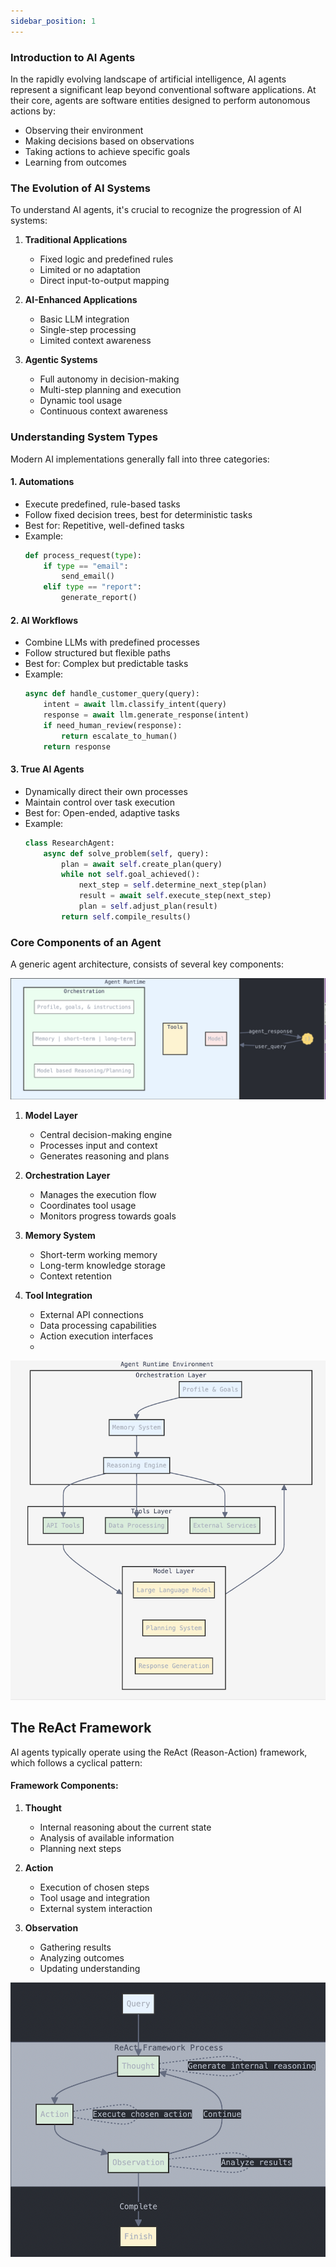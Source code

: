 ```yaml
---
sidebar_position: 1
---
```


### Introduction to AI Agents

In the rapidly evolving landscape of artificial intelligence, AI agents represent a significant leap beyond conventional software applications. At their core, agents are software entities designed to perform autonomous actions by:
- Observing their environment
- Making decisions based on observations
- Taking actions to achieve specific goals
- Learning from outcomes

### The Evolution of AI Systems

To understand AI agents, it's crucial to recognize the progression of AI systems:

1. **Traditional Applications**
   - Fixed logic and predefined rules
   - Limited or no adaptation
   - Direct input-to-output mapping

2. **AI-Enhanced Applications**
   - Basic LLM integration
   - Single-step processing
   - Limited context awareness

3. **Agentic Systems**
   - Full autonomy in decision-making
   - Multi-step planning and execution
   - Dynamic tool usage
   - Continuous context awareness

### Understanding System Types

Modern AI implementations generally fall into three categories:

#### 1. Automations
- Execute predefined, rule-based tasks
- Follow fixed decision trees, best for deterministic tasks
- Best for: Repetitive, well-defined tasks
- Example:
  ```python
  def process_request(type):
      if type == "email":
          send_email()
      elif type == "report":
          generate_report()
  ```

#### 2. AI Workflows
- Combine LLMs with predefined processes
- Follow structured but flexible paths
- Best for: Complex but predictable tasks
- Example:
  ```python
  async def handle_customer_query(query):
      intent = await llm.classify_intent(query)
      response = await llm.generate_response(intent)
      if need_human_review(response):
          return escalate_to_human()
      return response
  ```

#### 3. True AI Agents
- Dynamically direct their own processes
- Maintain control over task execution
- Best for: Open-ended, adaptive tasks
- Example:
  ```python
  class ResearchAgent:
      async def solve_problem(self, query):
          plan = await self.create_plan(query)
          while not self.goal_achieved():
              next_step = self.determine_next_step(plan)
              result = await self.execute_step(next_step)
              plan = self.adjust_plan(result)
          return self.compile_results()
  ```

### Core Components of an Agent

A generic agent architecture, consists of several key components:

![Docs Version Dropdown](./img/coreComponents.png)
1. **Model Layer**
   - Central decision-making engine
   - Processes input and context
   - Generates reasoning and plans

2. **Orchestration Layer**
   - Manages the execution flow
   - Coordinates tool usage
   - Monitors progress towards goals

3. **Memory System**
   - Short-term working memory
   - Long-term knowledge storage
   - Context retention

4. **Tool Integration**
   - External API connections
   - Data processing capabilities
   - Action execution interfaces
   -
![Docs Version Dropdown](./img/InternalComponents.png)

## The ReAct Framework

AI agents typically operate using the ReAct (Reason-Action) framework, which follows a cyclical pattern:

#### Framework Components:

1. **Thought**
   - Internal reasoning about the current state
   - Analysis of available information
   - Planning next steps

2. **Action**
   - Execution of chosen steps
   - Tool usage and integration
   - External system interaction

3. **Observation**
   - Gathering results
   - Analyzing outcomes
   - Updating understanding

![Docs Version Dropdown](./img/ReactFramework.png)



